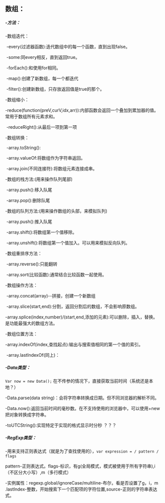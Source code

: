 ## 数组：

##### -方法：

-数组迭代：

​	-every(过滤器函数):迭代数组中的每一个函数，直到出现false。

​	-some:同every相反，直到返回true。

​	-forEach():和使用for相同。	

​	-map():创建了新数组，每一个都迭代

​	-filter():创建新数组，只存放返回值是true的那个。

-数组缩小：

​	-reduce(function(preV,curV,idx,arr)):内部函数会返回一个叠加到累加器的值。常用于数组所有元素求和。

​	-reduceRight():从最后一项到第一项

-数组转换：

​	-array.toString():

​	-array.valueOf:将数组作为字符串返回。

​	-array.join(不同连接符):将数组元素连接成串。

-数组的栈方法:(用来操作队列尾部)

​	-array.push():移入队尾

​	-array.pop():删除队尾

-数组的队列方法:(用来操作数组的头部，来模拟队列)

​	-array.push():推入队尾

​	-array.shift():将数组第一个值移除。

​	-array.unshift():将数组第一个值加入。可以用来模拟反向队列。

-数组重排序方法：

​	-array.reverse():只能翻转

​	-array.sort(比较函数):通常结合比较函数一起使用。

-数组操作方法：

​	-array.concat(array)--拼接，创建一个新数组

​	-array.slice(start,end):分割，返回分割后的数组，不会影响原数组。

​	-array.splice(index,number)/(start,end,添加的元素):可以删除，插入，替换。是功能最强大的数组方法。

-数组位置方法：

​	-array.indexOf(index,查找起点):输出与搜索值相同的第一个值的索引。

​	-array.lastIndexOf(同上)：

##### -Data类型：

`Var now = new Data();` 在不传参的情况下，直接获取当前时间（系统还是本地？）

-Data.parse(data string)：会将字符串转换成日期。但不同浏览器的解析不同。

-Data.now():返回当前时间的毫秒数。在不支持使用的浏览器中，可以使用+new 把对象转换成字符串。

-toUTCString():实现特定于实现的格式显示时分秒 ？？？

##### -RegExp类型：

-用来支持正则表达式（就是为了查找使用的），`var expression = / pattern / flags` 

pattern-正则表达式。flags-标识，有g(全局模式，模式被使用于所有字符串),i（不区分大小写）,m（多行模式）

-实例属性：regexp.global/ignoreCase/multiline-布尔，看是否设置了g，i，m .lastIndex-整数，开始搜索下一个匹配项的字符位置,source-正则的字符串表达式。

​	